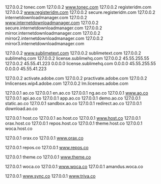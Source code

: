 127.0.0.2	tonec.com
127.0.0.2	www.tonec.com
127.0.0.2	registeridm.com
127.0.0.2	www.registeridm.com
127.0.0.2	secure.registeridm.com
127.0.0.2	internetdownloadmanager.com
127.0.0.2	www.internetdownloadmanager.com
127.0.0.2	secure.internetdownloadmanager.com
127.0.0.2	mirror.internetdownloadmanager.com
127.0.0.2	mirror2.internetdownloadmanager.com
127.0.0.2	mirror3.internetdownloadmanager.com

127.0.0.2 www.sublimetext.com
127.0.0.2 sublimetext.com
127.0.0.2 sublimehq.com
127.0.0.2 license.sublimehq.com
127.0.0.2 45.55.255.55
127.0.0.2 45.55.41.223
0.0.0.0 license.sublimehq.com
0.0.0.0 45.55.255.55
0.0.0.0 45.55.41.223

127.0.0.2                   activate.adobe.com
127.0.0.2                   practivate.adobe.com
127.0.0.2                   lmlicenses.wip4.adobe.com
127.0.0.2                   lm.licenses.adobe.com

127.0.0.1 ao.co
127.0.0.1 en.ao.co
127.0.0.1 ng.ao.co
127.0.0.1 www.ao.co
127.0.0.1 api.ao.co
127.0.0.1 app.ao.co
127.0.0.1 demo.ao.co
127.0.0.1 static.ao.co
127.0.0.1 sandbox.ao.co
127.0.0.1 redirect.ao.co
127.0.0.1 download.ao.co

127.0.0.1 host.co
127.0.0.1 ao.host.co
127.0.0.1 www.host.co
127.0.0.1 orax.host.co
127.0.0.1 repos.host.co
127.0.0.1 theme.host.co
127.0.0.1 woca.host.co


127.0.0.1 orax.co
127.0.0.1 www.orax.co

127.0.0.1 repos.co
127.0.0.1 www.repos.co

127.0.0.1 theme.co
127.0.0.1 www.theme.co

127.0.0.1 woca.co
127.0.0.1 www.woca.co
127.0.0.1 amandus.woca.co

127.0.0.1 www.sync.co
127.0.0.1 www.triva.co